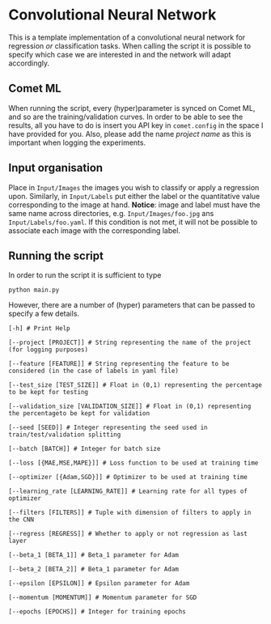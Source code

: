# Convolutional Neural Network
This is a template implementation of a convolutional neural network for regression *or* classification tasks. When calling the script it is possible to specify which case we are interested in and the network will adapt accordingly. 

## Comet ML

When running the script, every (hyper)parameter is synced on Comet ML, and so are the training/validation curves. In order to be able to see the results, all you have to do is insert you API key in `comet.config` in the space I have provided for you. Also, please add the name *project name* as this is important when logging the experiments. 

## Input organisation

Place in `Input/Images` the images you wish to classify or apply a regression upon. Similarly, in `Input/Labels` put either the label or the quantitative value corresponding to the image at hand. **Notice**: image and label must have the same name across directories, e.g. `Input/Images/foo.jpg` ans `Input/Labels/foo.yaml`. If this condition is not met, it will not be possible to associate each image with the corresponding label. 

## Running the script

In order to run the script it is sufficient to type

`python main.py`

However, there are a number of (hyper) parameters that can be passed to specify a few details. 

```
[-h] # Print Help

[--project [PROJECT]] # String representing the name of the project (for logging purposes)

[--feature [FEATURE]] # String representing the feature to be considered (in the case of labels in yaml file)

[--test_size [TEST_SIZE]] # Float in (0,1) representing the percentage to be kept for testing

[--validation_size [VALIDATION_SIZE]] # Float in (0,1) representing the percentageto be kept for validation

[--seed [SEED]] # Integer representing the seed used in train/test/validation splitting

[--batch [BATCH]] # Integer for batch size

[--loss [{MAE,MSE,MAPE}]] # Loss function to be used at training time

[--optimizer [{Adam,SGD}]] # Optimizer to be used at training time

[--learning_rate [LEARNING_RATE]] # Learning rate for all types of optimizer

[--filters [FILTERS]] # Tuple with dimension of filters to apply in the CNN

[--regress [REGRESS]] # Whether to apply or not regression as last layer

[--beta_1 [BETA_1]] # Beta_1 parameter for Adam

[--beta_2 [BETA_2]] # Beta_1 parameter for Adam

[--epsilon [EPSILON]] # Epsilon parameter for Adam

[--momentum [MOMENTUM]] # Momentum parameter for SGD

[--epochs [EPOCHS]] # Integer for training epochs

```

